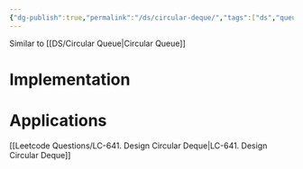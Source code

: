 ```yaml
---
{"dg-publish":true,"permalink":"/ds/circular-deque/","tags":["ds","queue","deque"]}
---
```



Similar to [[DS/Circular Queue\|Circular Queue]]

# Implementation



# Applications
[[Leetcode Questions/LC-641. Design Circular Deque\|LC-641. Design Circular Deque]]